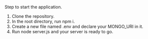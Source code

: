 Step to start the application.

1. Clone the repository.
2. In the root directory, run npm i.
3. Create a new file named .env and declare your MONGO_URI in it.
4. Run node server.js and your server is ready to go.